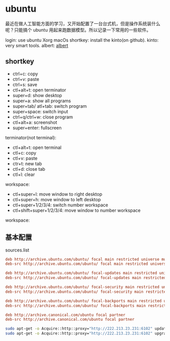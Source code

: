 # ubuntu

最近在做人工智能方面的学习，又开始配置了一台台式机，但是操作系统装什么呢？只能搞个 ubuntu 用起来跑数据模型。所以记录一下常用的一些软件。


login: use ubuntu Xorg
macOs shortkey: install the kinto(on github).
kinto: very smart tools.
albert: [albert](https://software.opensuse.org/download.html?project=home:manuelschneid3r&package=albert)


## shortkey

-   ctrl+c: copy
-   ctrl+v: paste
-   ctrl+s: save
-   ctl+alt+t: open terminator
-   super+d: show desktop
-   super+a: show all programs
-   super+tab/ atl+tab: switch program
-   super+space: switch input
-   ctrl+q/ctrl+w: close program
-   ctl+alt+a: screenshot
-   super+enter: fullscreen

terminator(not terminal):

-   ctl+alt+t: open terminal
-   ctl+c: copy
-   ctl+v: paste
-   ctr+t: new tab
-   ctl+d: close tab
-   ctl+l: clear

workspace:

-   ctl+super+l: move window to right desktop
-   ctl+super+h: move window to left desktop
-   ctl+super+1/2/3/4: switch number workspace
-   ctl+shift+super+1/2/3/4: move window to number workspace

workspace:

## 基本配置

sources.list

```ini
deb http://archive.ubuntu.com/ubuntu/ focal main restricted universe multiverse
deb-src http://archive.ubuntu.com/ubuntu/ focal main restricted universe multiverse

deb http://archive.ubuntu.com/ubuntu/ focal-updates main restricted universe multiverse
deb-src http://archive.ubuntu.com/ubuntu/ focal-updates main restricted universe multiverse

deb http://archive.ubuntu.com/ubuntu/ focal-security main restricted universe multiverse
deb-src http://archive.ubuntu.com/ubuntu/ focal-security main restricted universe multiverse

deb http://archive.ubuntu.com/ubuntu/ focal-backports main restricted universe multiverse
deb-src http://archive.ubuntu.com/ubuntu/ focal-backports main restricted universe multiverse

deb http://archive.canonical.com/ubuntu focal partner
deb-src http://archive.canonical.com/ubuntu focal partner
```

```bash
sudo apt-get -o Acquire::http::proxy="http://222.213.23.231:6102" update
sudo apt-get -o Acquire::http::proxy="http://222.213.23.231:6102" upgrade
```
